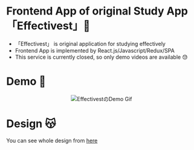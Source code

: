 # Frontend App of original Study App 「Effectivest」🥸
- 「Effectivest」 is original application for studying effectively
- Frontend App is implemented by React.js/Javascript/Redux/SPA
- This service is currently closed, so only demo videos are available 😓
# Demo 🤩

<div align="center">
<img src="https://user-images.githubusercontent.com/57289763/138626302-300a2218-0468-40ce-a36c-b71514f68b60.gif" alt="EffectivestのDemo Gif" />
</div>


# Design 😽

You can see whole design from [here](https://www.figma.com/file/DMpu2uYdx1iqZmInLJlrbS/Effectivest?node-id=0%3A1)
